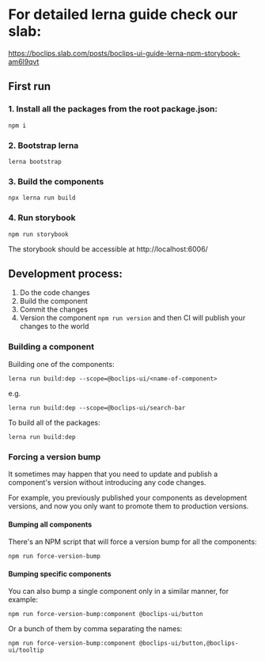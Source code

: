 # For detailed lerna guide check our slab:

https://boclips.slab.com/posts/boclips-ui-guide-lerna-npm-storybook-am6l9qvt

## First run

### 1. Install all the packages from the root package.json:
```
npm i
```


### 2. Bootstrap lerna

```
lerna bootstrap
```

### 3. Build the components

```
npx lerna run build
```

### 4. Run storybook

```
npm run storybook
```

The storybook should be accessible at http://localhost:6006/ 

## Development process:

1. Do the code changes
1. Build the component
1. Commit the changes
1. Version the component `npm run version` and then CI will publish your changes to the world

### Building a component

Building one of the components:

```
lerna run build:dep --scope=@boclips-ui/<name-of-component>
```
e.g.
```
lerna run build:dep --scope=@boclips-ui/search-bar
```

To build all of the packages:

```
lerna run build:dep
```

### Forcing a version bump

It sometimes may happen that you need to update and publish a component's version without introducing any code changes.

For example, you previously published your components as development versions, and now you only want to promote them to production versions.

#### Bumping all components

There's an NPM script that will force a version bump for all the components:

```
npm run force-version-bump
```

#### Bumping specific components

You can also bump a single component only in a similar manner, for example:

```
npm run force-version-bump:component @boclips-ui/button
```

Or a bunch of them by comma separating the names:

```
npm run force-version-bump:component @boclips-ui/button,@boclips-ui/tooltip
```
